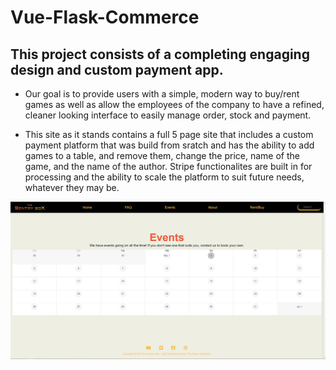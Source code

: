 # Vue-Flask-Commerce

## This project consists of a completing engaging design and custom payment app.

- Our goal is to provide users with a simple, modern way to buy/rent games as well as allow the employees of the company to have a refined, cleaner looking interface to easily manage order, stock and payment. 

- This site as it stands contains a full 5 page site that includes a custom payment platform that was build from sratch and has the ability to add games to a table, and remove them, change the price, name of the game, and the name of the author. Stripe functionalites are built in for processing and the ability to scale the platform to suit future needs, whatever they may be.

<img src="./client/src/assets/Main.png">